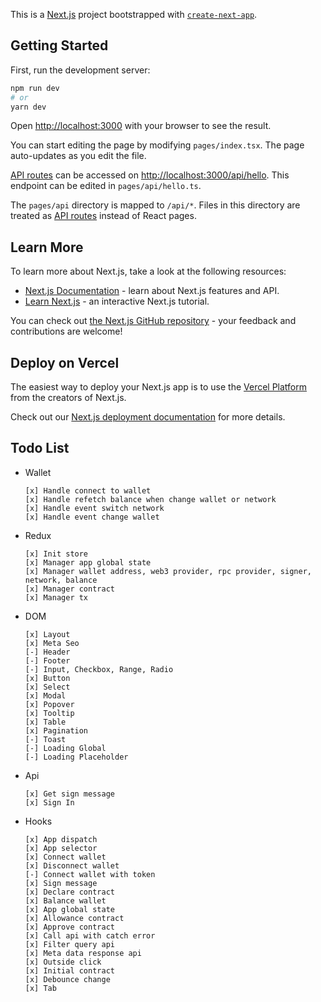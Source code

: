 This is a [Next.js](https://nextjs.org/) project bootstrapped with [`create-next-app`](https://github.com/vercel/next.js/tree/canary/packages/create-next-app).

## Getting Started

First, run the development server:

```bash
npm run dev
# or
yarn dev
```

Open [http://localhost:3000](http://localhost:3000) with your browser to see the result.

You can start editing the page by modifying `pages/index.tsx`. The page auto-updates as you edit the file.

[API routes](https://nextjs.org/docs/api-routes/introduction) can be accessed on [http://localhost:3000/api/hello](http://localhost:3000/api/hello). This endpoint can be edited in `pages/api/hello.ts`.

The `pages/api` directory is mapped to `/api/*`. Files in this directory are treated as [API routes](https://nextjs.org/docs/api-routes/introduction) instead of React pages.

## Learn More

To learn more about Next.js, take a look at the following resources:

- [Next.js Documentation](https://nextjs.org/docs) - learn about Next.js features and API.
- [Learn Next.js](https://nextjs.org/learn) - an interactive Next.js tutorial.

You can check out [the Next.js GitHub repository](https://github.com/vercel/next.js/) - your feedback and contributions are welcome!

## Deploy on Vercel

The easiest way to deploy your Next.js app is to use the [Vercel Platform](https://vercel.com/new?utm_medium=default-template&filter=next.js&utm_source=create-next-app&utm_campaign=create-next-app-readme) from the creators of Next.js.

Check out our [Next.js deployment documentation](https://nextjs.org/docs/deployment) for more details.

## Todo List

- Wallet
  ```
  [x] Handle connect to wallet
  [x] Handle refetch balance when change wallet or network
  [x] Handle event switch network
  [x] Handle event change wallet
  ```
- Redux
  ```
  [x] Init store
  [x] Manager app global state
  [x] Manager wallet address, web3 provider, rpc provider, signer, network, balance
  [x] Manager contract
  [x] Manager tx
  ```
- DOM
  ```
  [x] Layout
  [x] Meta Seo
  [-] Header
  [-] Footer
  [-] Input, Checkbox, Range, Radio
  [x] Button
  [x] Select
  [x] Modal
  [x] Popover
  [x] Tooltip
  [x] Table
  [x] Pagination
  [-] Toast
  [-] Loading Global
  [-] Loading Placeholder
  ```
- Api
  ```
  [x] Get sign message
  [x] Sign In
  ```
- Hooks
  ```
  [x] App dispatch
  [x] App selector
  [x] Connect wallet
  [x] Disconnect wallet
  [-] Connect wallet with token
  [x] Sign message
  [x] Declare contract
  [x] Balance wallet
  [x] App global state
  [x] Allowance contract
  [x] Approve contract
  [x] Call api with catch error
  [x] Filter query api
  [x] Meta data response api
  [x] Outside click
  [x] Initial contract
  [x] Debounce change
  [x] Tab
  ```
